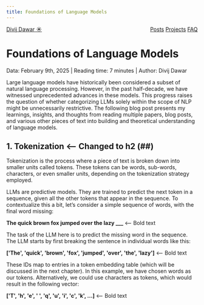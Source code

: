 ```yaml
---
title: Foundations of Language Models
---
```


<div style="display: flex; justify-content: space-between; align-items: center;">
  <div class="logo">
    <a href="https://divijdawar.github.io/">Divij Dawar ☀️</a>
  </div>
  <nav id="menu">
    <a href="https://divijdawar.github.io/">Posts</a>
    <a href="https://divijdawar.github.io/projects.html">Projects</a>
    <a href="https://divijdawar.github.io/faq.html">FAQ</a>
  </nav>
</div>

# Foundations of Language Models

Data: February 9th, 2025 | Reading time: 7 minutes | Author: Divij Dawar

Large language models have historically been considered a subset of natural language processing. However, in the past half-decade, we have witnessed unprecedented advances in these models. This progress raises the question of whether categorizing LLMs solely within the scope of NLP might be unnecessarily restrictive. The following blog post presents my learnings, insights, and thoughts from reading multiple papers, blog posts, and various other pieces of text into building and theoretical understanding of language models.

## 1. Tokenization  <-- Changed to h2 (##)

Tokenization is the process where a piece of text is broken down into smaller units called tokens. These tokens can be words, sub-words, characters, or even smaller units, depending on the tokenization strategy employed.

LLMs are predictive models. They are trained to predict the next token in a sequence, given all the other tokens that appear in the sequence. To contextualize this a bit, let’s consider a simple sequence of words, with the final word missing:

**The quick brown fox jumped over the lazy ___**  <-- Bold text

The task of the LLM here is to predict the missing word in the sequence. The LLM starts by first breaking the sentence in individual words like this:

**['The', 'quick', 'brown', 'fox', 'jumped', 'over', 'the', 'lazy']**  <-- Bold text

These IDs map to entries in a token embedding table (which will be discussed in the next chapter). In this example, we have chosen words as our tokens. Alternatively, we could use characters as tokens, which would result in the following vector:

**['T', 'h', 'e', ' ', 'q', 'u', 'i', 'c', 'k', ...]**  <-- Bold text